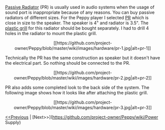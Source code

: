 [Passive Radiator](https://en.wikipedia.org/wiki/Passive_radiator_%28speaker%29) (PR) is usually used in audio systems when the usage of sound port is inappropriate because of any reasons. You can buy passive radiators of different sizes. For the Peppy player I selected [PR](http://www.ebay.com/itm/Peerless-830878-3-1-2-Passive-Radiator-264-1060-/221568865833) which is close in size to the speaker. The speaker is 4" and radiator is 3.5". The [plastic grill](http://www.ebay.com/itm/2pcs-4-inch-Matt-type-Circle-Speaker-decorative-circle-With-protective-grille-/151441886357) for this radiator should be bought separately. I had to drill 4 holes in the radiator to mount the plastic grill.
<p align="center">
[[https://github.com/project-owner/Peppy/blob/master/wiki/images/hardware/pr-1.jpg|alt=pr-1]]
</p>

Technically the PR has the same construction as speaker but it doesn't have the electrical part. So nothing should be connected to the PR.
<p align="center">
[[https://github.com/project-owner/Peppy/blob/master/wiki/images/hardware/pr-2.jpg|alt=pr-2]]
</p>

PR also adds some completed look to the back side of the system. The following image shows how it looks like after attaching the plastic grill.
<p align="center">
[[https://github.com/project-owner/Peppy/blob/master/wiki/images/hardware/pr-3.jpg|alt=pr-3]]
</p>

[<<Previous](https://github.com/project-owner/Peppy/wiki/Speakers) | [Next>>](https://github.com/project-owner/Peppy/wiki/Power Supply)